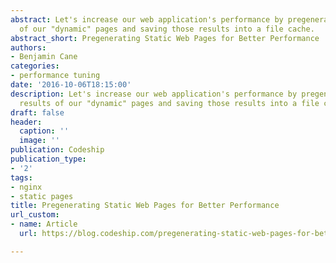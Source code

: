 ```yaml
---
abstract: Let's increase our web application's performance by pregenerating the results
  of our "dynamic" pages and saving those results into a file cache.
abstract_short: Pregenerating Static Web Pages for Better Performance
authors:
- Benjamin Cane
categories:
- performance tuning
date: '2016-10-06T18:15:00'
description: Let's increase our web application's performance by pregenerating the
  results of our "dynamic" pages and saving those results into a file cache.
draft: false
header:
  caption: ''
  image: ''
publication: Codeship
publication_type:
- '2'
tags:
- nginx
- static pages
title: Pregenerating Static Web Pages for Better Performance
url_custom:
- name: Article
  url: https://blog.codeship.com/pregenerating-static-web-pages-for-better-performance/

---
```

